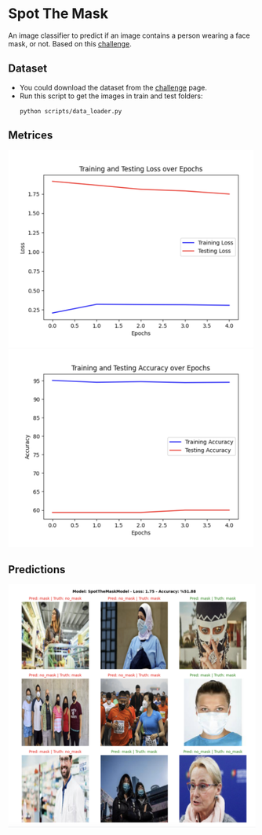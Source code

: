 # Spot The Mask
An image classifier to predict if an image contains a person wearing a face mask, or not. Based on this [challenge](https://zindi.africa/competitions/spot-the-mask).

## Dataset
- You could download the dataset from the [challenge](https://zindi.africa/competitions/spot-the-mask) page.
- Run this script to get the images in train and test folders:
  ```shell 
  python scripts/data_loader.py
  ```

## Metrices
<p float="left">
  <img src="/.output/screenshots/loss.png" width="500" />
  <img src="/.output/screenshots/accuracy.png" width="500" />
</p>

## Predictions
<img src="/.output/screenshots/predictions.png" />

